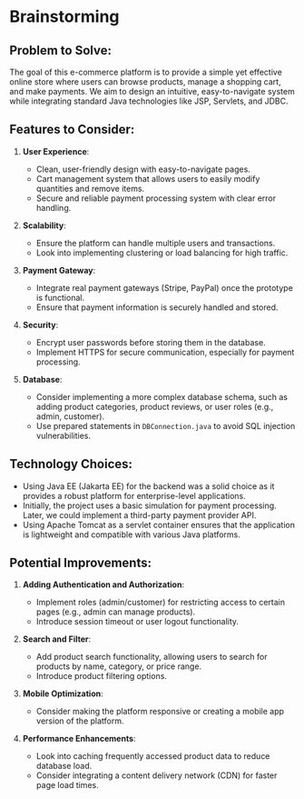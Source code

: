 # Brainstorming

## Problem to Solve:
The goal of this e-commerce platform is to provide a simple yet effective online store where users can browse products, manage a shopping cart, and make payments. We aim to design an intuitive, easy-to-navigate system while integrating standard Java technologies like JSP, Servlets, and JDBC.

## Features to Consider:
1. **User Experience**:
   - Clean, user-friendly design with easy-to-navigate pages.
   - Cart management system that allows users to easily modify quantities and remove items.
   - Secure and reliable payment processing system with clear error handling.

2. **Scalability**:
   - Ensure the platform can handle multiple users and transactions.
   - Look into implementing clustering or load balancing for high traffic.

3. **Payment Gateway**:
   - Integrate real payment gateways (Stripe, PayPal) once the prototype is functional.
   - Ensure that payment information is securely handled and stored.

4. **Security**:
   - Encrypt user passwords before storing them in the database.
   - Implement HTTPS for secure communication, especially for payment processing.

5. **Database**:
   - Consider implementing a more complex database schema, such as adding product categories, product reviews, or user roles (e.g., admin, customer).
   - Use prepared statements in `DBConnection.java` to avoid SQL injection vulnerabilities.

## Technology Choices:
- Using Java EE (Jakarta EE) for the backend was a solid choice as it provides a robust platform for enterprise-level applications.
- Initially, the project uses a basic simulation for payment processing. Later, we could implement a third-party payment provider API.
- Using Apache Tomcat as a servlet container ensures that the application is lightweight and compatible with various Java platforms.

## Potential Improvements:
1. **Adding Authentication and Authorization**:
   - Implement roles (admin/customer) for restricting access to certain pages (e.g., admin can manage products).
   - Introduce session timeout or user logout functionality.
   
2. **Search and Filter**:
   - Add product search functionality, allowing users to search for products by name, category, or price range.
   - Introduce product filtering options.

3. **Mobile Optimization**:
   - Consider making the platform responsive or creating a mobile app version of the platform.

4. **Performance Enhancements**:
   - Look into caching frequently accessed product data to reduce database load.
   - Consider integrating a content delivery network (CDN) for faster page load times.
